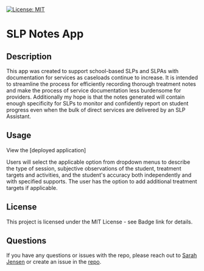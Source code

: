 [![License: MIT](https://img.shields.io/badge/License-MIT-yellow.svg)](https://opensource.org/licenses/MIT)
  # SLP Notes App
  
  ## Description
  This app was created to support school-based SLPs and SLPAs with documentation for services as caseloads continue to increase. It is intended to streamline the process for efficiently recording thorough treatment notes and make the process of service documentation less burdensome for providers. Additionally my hope is that the notes generated will contain enough specificity for SLPs to monitor and confidently report on student progress even when the bulk of direct services are delivered by an SLP Assistant. 
  
  ## Usage
  View the [deployed application]

  Users will select the applicable option from dropdown menus to describe the type of session, subjective observations of the student, treatment targets and activities, and the student's accuracy both independently and with specified supports. The user has the option to add additional treatment targets if applicable. 
 
  ## License
  This project is licensed under the MIT License - see Badge link for details.
  
  ## Questions
  If you have any questions or issues with the repo, please reach out to [Sarah Jensen](https://github.com/sarah-jensen) or create an issue in the [repo](https://github.com/sarah-jensen/SLP-notes-app).

